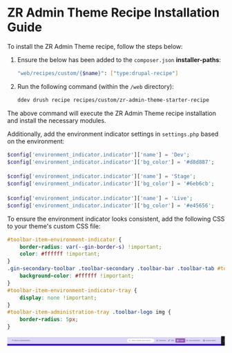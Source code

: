 # ZR Admin Theme Recipe Installation Guide

To install the ZR Admin Theme recipe, follow the steps below:

1. Ensure the below has been added to the `composer.json` **installer-paths**:
    ```sh
    "web/recipes/custom/{$name}": ["type:drupal-recipe"]
    ```
2. Run the following command (within the `/web` directory):

    ```sh
    ddev drush recipe recipes/custom/zr-admin-theme-starter-recipe
    ```

The above command will execute the ZR Admin Theme recipe installation and install the necessary modules.

Additionally, add the environment indicator settings in `settings.php` based on the environment:

```php
$config['environment_indicator.indicator']['name'] = 'Dev';
$config['environment_indicator.indicator']['bg_color'] = '#d8d887';

$config['environment_indicator.indicator']['name'] = 'Stage';
$config['environment_indicator.indicator']['bg_color'] = '#6eb6cb';

$config['environment_indicator.indicator']['name'] = 'Live';
$config['environment_indicator.indicator']['bg_color'] = '#e45656';
```

To ensure the environment indicator looks consistent, add the following CSS to your theme's custom CSS file:

```css
#toolbar-item-environment-indicator {
    border-radius: var(--gin-border-s) !important;
    color: #ffffff !important;
}
.gin-secondary-toolbar .toolbar-secondary .toolbar-bar .toolbar-tab #toolbar-item-environment-indicator.toolbar-item::before {
    background-color: #ffffff !important;
}
#toolbar-item-environment-indicator-tray {
    display: none !important;
}
#toolbar-item-administration-tray .toolbar-logo img {
    border-radius: 5px;
}
```

![ZR Environment Indicator CSS](./images/environment-indicator.png)
